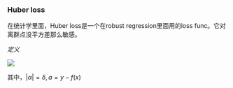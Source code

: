 ### Huber loss

在统计学里面，Huber loss是一个在robust regression里面用的loss func。它对离群点没平方差那么敏感。

*定义*

![](https://wikimedia.org/api/rest_v1/media/math/render/svg/e384efc4ae2632cb0bd714462b7c38c272098cf5)

其中，$|\alpha| = \delta, a = y-f(x)$
